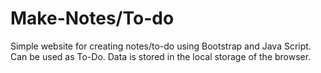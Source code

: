# Make-Notes/To-do
Simple website for creating notes/to-do using Bootstrap and Java Script. Can be used as To-Do. Data is stored in the local storage of the browser.
